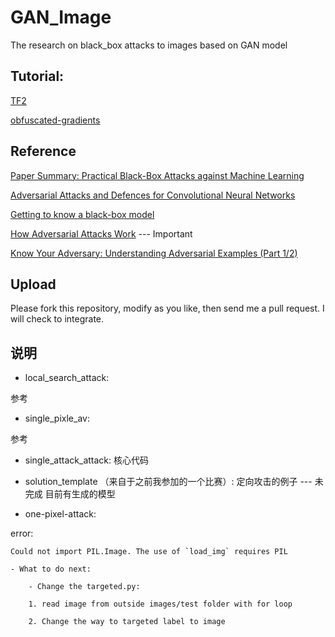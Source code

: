 # GAN_Image
The research on black_box attacks to images based on GAN model

## Tutorial:
[TF2](https://www.kaggle.com/vikramtiwari/tf2-tutorials-keras-save-and-restore-models/data)

[obfuscated-gradients](https://github.com/anishathalye/obfuscated-gradients)

## Reference

[Paper Summary: Practical Black-Box Attacks against Machine Learning](https://medium.com/@hyponymous/paper-summary-practical-black-box-attacks-against-machine-learning-9f0b3a58e956)

[Adversarial Attacks and Defences for Convolutional Neural Networks](https://medium.com/onfido-tech/adversarial-attacks-and-defences-for-convolutional-neural-networks-66915ece52e7)

[Getting to know a black-box model](https://towardsdatascience.com/getting-to-know-a-black-box-model-374e180589ce)

[How Adversarial Attacks Work](https://blog.ycombinator.com/how-adversarial-attacks-work/) --- Important

[Know Your Adversary: Understanding Adversarial Examples (Part 1/2)](https://towardsdatascience.com/know-your-adversary-understanding-adversarial-examples-part-1-2-63af4c2f5830)

## Upload
Please fork this repository, modify as you like, then send me a pull request. I will check to integrate.

## 说明

- local_search_attack:

参考

- single_pixle_av:

参考

- single_attack_attack:
核心代码

- solution_template （来自于之前我参加的一个比赛）:
定向攻击的例子 --- 未完成
目前有生成的模型

- one-pixel-attack:

error:
```
Could not import PIL.Image. The use of `load_img` requires PIL
```

    - What to do next:

        - Change the targeted.py:

        1. read image from outside images/test folder with for loop

        2. Change the way to targeted label to image
